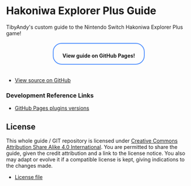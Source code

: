 # Hakoniwa Explorer Plus Guide
TibyAndy's custom guide to the Nintendo Switch Hakoniwa Explorer Plus game!  

<div style="text-align: center">
<a href="https://tibyandy.github.io/hakoniwa-explorer-plus-guide"><div style="border: solid 2px #48f; padding: 10px 24px 0; display: inline-block; margin: 4px 2px 20px; border-radius: 24px; font-weight: bold">

View guide on GitHub Pages!

</div>
</a>
</div>

- [View source on GitHub](index.md)

### Development Reference Links
- [GitHub Pages plugins versions](https://docs.github.com/en/pages/setting-up-a-github-pages-site-with-jekyll/about-github-pages-and-jekyll#plugins)


## License

This whole guide / GIT repository is licensed under [Creative Commons Attribution Share Alike 4.0 International](
https://creativecommons.org/licenses/by-sa/4.0/). You are permitted to share the guide, given the credit attribution and a link to the license notice. You also may adapt or evolve it if a compatible license is kept, giving indications to the changes made.

- [License file](LICENSE)

